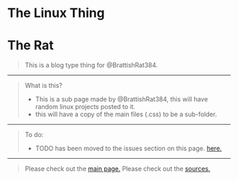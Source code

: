 #   The Linux Thing
#   The Rat
> This is a blog type thing for @BrattishRat384.
---
> What is this?
> - This is a sub page made by @BrattishRat384, this will have random linux projects posted to it.
> - this will have a copy of the main files (.css) to be a sub-folder.
---
> To do:
> - TODO has been moved to the issues section on this page. <a href="https://github.com/BrattishRat384/TheRat/issues" target="_blank">here.</a>
---
> Please check out the <a href="https://brattishrat384.xyz/" target="_blank">main page.</a>
> Please check out the <a href="https://brattishrat384.xyz/misc/sources.txt" target="_blank">sources.</a>